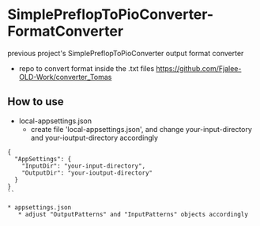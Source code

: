 # SimplePreflopToPioConverter-FormatConverter
previous project's SimplePreflopToPioConverter output format converter

* repo to convert format inside the .txt files https://github.com/Fjalee-OLD-Work/converter_Tomas

## How to use 
* local-appsettings.json
   * create file 'local-appsettings.json', and change your-input-directory and your-ioutput-directory accordingly
```
{
  "AppSettings": {
    "InputDir": "your-input-directory",
    "OutputDir": "your-ioutput-directory"
  }
}
``

* appsettings.json
   * adjust "OutputPatterns" and "InputPatterns" objects accordingly
